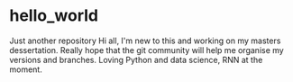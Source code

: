 # hello_world
Just another repository
Hi all,
I'm new to this and working on my masters dessertation. Really hope that the git community will help me organise my versions and branches.
Loving Python and data science, RNN 
at the moment.
